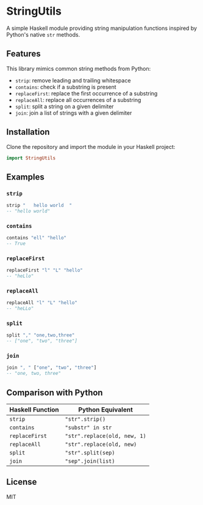 # StringUtils

A simple Haskell module providing string manipulation functions inspired by Python's native `str` methods.

## Features

This library mimics common string methods from Python:

- `strip`: remove leading and trailing whitespace
- `contains`: check if a substring is present
- `replaceFirst`: replace the first occurrence of a substring
- `replaceAll`: replace all occurrences of a substring
- `split`: split a string on a given delimiter
- `join`: join a list of strings with a given delimiter

## Installation

Clone the repository and import the module in your Haskell project:

```haskell
import StringUtils
```

## Examples

### `strip`

```haskell
strip "   hello world  "
-- "hello world"
```

### `contains`

```haskell
contains "ell" "hello"
-- True
```

### `replaceFirst`

```haskell
replaceFirst "l" "L" "hello"
-- "heLlo"
```

### `replaceAll`

```haskell
replaceAll "l" "L" "hello"
-- "heLLo"
```

### `split`

```haskell
split "," "one,two,three"
-- ["one", "two", "three"]
```

### `join`

```haskell
join ", " ["one", "two", "three"]
-- "one, two, three"
```

## Comparison with Python

| Haskell Function   | Python Equivalent             |
|--------------------|-------------------------------|
| `strip`            | `"str".strip()`               |
| `contains`         | `"substr" in str`             |
| `replaceFirst`     | `"str".replace(old, new, 1)`  |
| `replaceAll`       | `"str".replace(old, new)`     |
| `split`            | `"str".split(sep)`            |
| `join`             | `"sep".join(list)`            |

## License

MIT